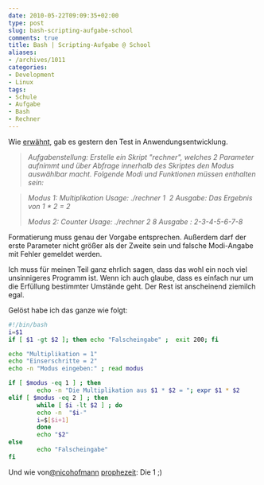 ```yaml
---
date: 2010-05-22T09:09:35+02:00
type: post
slug: bash-scripting-aufgabe-school
comments: true
title: Bash | Scripting-Aufgabe @ School
aliases:
- /archives/1011
categories:
- Development
- Linux
tags:
- Schule
- Aufgabe
- Bash
- Rechner
---
```


Wie [erwähnt](/?p=1005), gab es gestern den Test in Anwendungsentwicklung.

> _Aufgabenstellung: Erstelle ein Skript "rechner", welches 2 Parameter
> aufnimmt und über Abfrage innerhalb des Skriptes den Modus auswählbar
> macht. Folgende Modi und Funktionen müssen enthalten sein:_

> _Modus 1: Multiplikation
> Usage: ./rechner 1  2
> Ausgabe: Das Ergebnis von 1 * 2 = 2_
>
> _Modus 2: Counter
> Usage: ./rechner 2 8
> Ausgabe : 2-3-4-5-6-7-8_

Formatierung muss genau der Vorgabe entsprechen. Außerdem darf der erste
Parameter nicht größer als der Zweite sein und falsche Modi-Angabe mit
Fehler gemeldet werden.

Ich muss für meinen Teil ganz ehrlich sagen, dass das wohl ein noch viel
unsinnigeres Programm ist. Wenn ich auch glaube, dass es einfach nur um die
Erfüllung bestimmter Umstände geht. Der Rest ist anscheinend ziemilch egal.

Gelöst habe ich das ganze wie folgt:

``` bash
#!/bin/bash
i=$1
if [ $1 -gt $2 ]; then echo "Falscheingabe" ;  exit 200; fi

echo "Multiplikation = 1"
echo "Einserschritte = 2"
echo -n "Modus eingeben:" ; read modus

if [ $modus -eq 1 ] ; then
        echo -n "Die Multiplikation aus $1 * $2 = "; expr $1 * $2
elif [ $modus -eq 2 ] ; then
        while [ $i -lt $2 ] ; do
        echo -n  "$i-"
        i=$[$i+1]
        done
        echo "$2"
else
        echo "Falscheingabe"
fi
```

Und wie von[@nicohofmann](http://twitter.com/nicohofmann) [prophezeit](/?p=1005): Die 1 ;)
